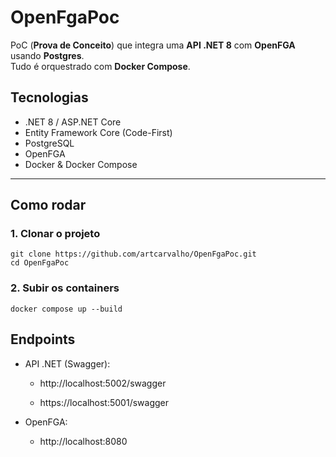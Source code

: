 # OpenFgaPoc

PoC (**Prova de Conceito**) que integra uma **API .NET 8** com **OpenFGA** usando **Postgres**.  
Tudo é orquestrado com **Docker Compose**.

## Tecnologias

- .NET 8 / ASP.NET Core
- Entity Framework Core (Code-First)
- PostgreSQL
- OpenFGA
- Docker & Docker Compose

---

## Como rodar

### 1. Clonar o projeto
```
git clone https://github.com/artcarvalho/OpenFgaPoc.git
cd OpenFgaPoc
```
### 2. Subir os containers
```
docker compose up --build
```
## Endpoints

- API .NET (Swagger):

  - http://localhost:5002/swagger

  - https://localhost:5001/swagger

- OpenFGA:

  - http://localhost:8080
